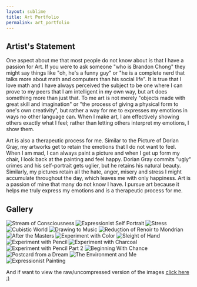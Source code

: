 ```yaml
---
layout: sublime
title: Art Portfolio
permalink: art_portfolio
---
```


## Artist's Statement

One aspect about me that most people do not know about is that I have a passion for Art. If you were to ask someone "who is Brandon Chong" they might say things like "oh, he's a funny guy" or "he is a complete nerd that talks more about math and computers than his social life". It is true that I love math and I have always perceived the subject to be one where I can prove to my peers that I am intelligent in my own way, but art does something more than just that. To me art is not merely "objects made with great skill and imagination" or "the process of giving a physical form to one's own creativity", but rather a way for me to expresses my emotions in ways no other language can. When I make art, I am effectively showing others exactly what I feel; rather than letting others interpret my emotions, I show them.

Art is also a therapeutic process for me. Similar to the Picture of Dorian Gray, my artworks get to retain the emotions that I do not want to feel. When I am mad, I can always paint a picture and when I get up form my chair, I look back at the painting and feel happy. Dorian Gray commits "ugly" crimes and his self-portrait gets uglier, but he retains his natural beauty. Similarly, my pictures retain all the hate, anger, misery and stress I might accumulate throughout the day, which leaves me with only happiness. Art is a passion of mine that many do not know I have. I pursue art because it helps me truly express my emotions and is a therapeutic process for me.

## Gallery

<div class="galleria"><img alt="Stream of Consciousness" src="images/art_portfolio/Stream_of_Consciousness_Thumb.jpg" data-title="Stream of Consciousness" data-description="Year: 2012<br>Medium: Oil on Paper<br>Size: 16″ x 10″<br>Description: The purpose of this assignment was to just write out everything that comes to your mind on paper for a couple of minutes and paint a couple of the things that come to you. I chose Physics and Space. I am including this piece, because I am amazed by how well it turned out considering the fact I used so little.">
    <img alt="Expressionist Self Portrait" src="images/art_portfolio/Expressionist_Self_Portrait_Thumb.jpg" data-title="Expressionist Self Portrait" data-description="Year: 2011<br>Medium: Oil Pastel on Paper<br>Size: 24″ x 30″<br>Details: The objective of this project was to experiment with the expressionist stroke and color and include a background from an expressionist master. I chose Van Gogh’s ‘Stone Bench in the Garden of Saint-Paul Hospital, The’ as my background. I am including this piece in my portfolio, because I really enjoyed the stroke I used to get the separation of color I achieved.">
    <img alt="Stress" src="images/art_portfolio/Stress_Thumb.jpg" data-title="Stress" data-description="Year: 2012<br>Medium: Charcoal and Ink on Paper<br>Size: 20″ x 30″<br>Details: My Expressionist Project was to make my audience feel an emotion of choice. I chose stress. I decided to include this piece in my portfolio, since I have never felt less stressed after making it.">
    <img alt="Cubistic World" src="images/art_portfolio/Cubistic_World_Thumb.jpg" data-title="Cubistic World" data-description="Year: 2012<br>Medium: Mix Media<br>Size: 20″ x 30″<br>Details: The purpose of this exercise was to draw objects from multiple perspective to show how we view the world before our eyes bring it into focus. To further show this worldly motion, I chose to draw the studio, which I crafted my work in, and used my Physics notes as a background collage.<br>">
    <img alt="Drawing to Music" src="images/art_portfolio/Drawing_to_Music_Thumb.jpg" data-title="Drawing to Music" data-description="Year: 2011<br>Medium: Oil Pastel on Paper<br>Size: 20″ x 30″<br>Details: The purpose of this project was to draw while music was playing in the background and try and follow that music. When the music was clam and collected my shapes were smooth, curved and logical. But when the music was energetic and at its apex, my shapes were sharp, disjoint, and emotional. I chose to include this work in my portfolio, because I believe it best represents my 'go with the flow' personality">
    <img alt="Reduction of Renoir to Mondrian" src="images/art_portfolio/Reduction_of_Renoir_to_Mondrian_Thumb.jpg" data-title="Reduction of Renoir to Mondrian" data-description="Year: 2012<br>Medium: Mixed Media<br>Size: 20″ x 30″<br>Details: The purpose of this project was to take the work of an Impressionist master and reduce it similar to the way Mondrian got everything down to simple shapes and colors. I chose Renoir's 'luncheon of the boating party', because it's layers complexity are never ending.">
    <img alt="After the Masters" src="images/art_portfolio/After_the_Masters_Thumb.jpg" data-title="After the Masters" data-description="Year: 2011<br>Medium: Charcoal on Cardboard Paper<br>Size: 18″ x 24″<br>Details: The purpose of this project was to try and draw the human figure. I like this piece, because it was the first time I tried to draw the human body and I am proud of the outcome.">
    <img alt="Experiment with Color" src="images/art_portfolio/Experiment_with_Color_Thumb.jpg" data-title="Experiment with Color" data-description="Year: 2009<br>Medium: Colored Pencil on Paper<br>Size: 18″ x 24″<br>Details: I made this piece on my free time and drew it from a magazine ad. I wondered how the beer bottle was able to give off such a warm feeling. I am including this piece in my portfolio, since it shows my inquisitive side.">
    <img alt="Sleight of Hand" src="images/art_portfolio/Sleight_of_Hand_Thumb.jpg" data-title="Sleight of Hand" data-description="Year: 2011<br>Medium: Pencil on Paper<br>Size: 20″ x 30″<br>Details: The purpose of my project was to observe and replicate the properties of linear perspective along with morphing my hand, which is drawn from sight.">
    <img alt="Experiment with Pencil" src="images/art_portfolio/Experiment_with_Pencil_Thumb.jpg" data-title="Experiment with Pencil" data-description="Year: 2009<br>Medium: Pencil on Paper<br>Size: 18″ x 24″<br>Details: I wanted to play with pencil and shading.">
    <img alt="Experiment with Charcoal" src="images/art_portfolio/Experiment_with_Charcoal_Thumb.jpg" data-title="Experiment with Charcoal" data-description="Year: 2009<br>Medium: Charcoal on Paper<br>Size: 18″ x 24″<br>Details: I decided to experiment with charcoal, because the medium had such a unique and intricate feel. I decided to just draw anything that was around and I chose the nearest pair of shoes. I am including this piece, because I had such a fun and stress relieving experience playing with charcoal.">
    <img alt="Experiment with Pencil Part 2" src="images/art_portfolio/Experiment_with_Pencil_Part_2_Thumb.jpg" data-title="Experiment with Pencil Part 2" data-description="Year: 2009<br>Medium: Pencil on Paper<br>Size: 18″ x 24″<br>Details: I really wanted to play with pencil and shading.">
    <img alt="Beginning With Chance" src="images/art_portfolio/Beginning_With_Chance_Thumb.jpg" data-title="Beginning With Chance" data-description="Year: 2011<br>Medium: Pencil on Paper<br>Size: 24″ x 18″<br>Details: The purpose of this project was to just draw curves and vertices on tracing paper and fold that paper to try and get an interesting design. I am including this piece, because I am surprised by how well the deign turned out, even though I had almost no conscious decision in the making of the shapes and vertices.">
    <img alt="Postcard from a Dream" src="images/art_portfolio/Postcard_from_a_Dream_Thumb.jpg" data-title="Postcard from a Dream" data-description="Year: 2012<br>Medium: Oil on Paper<br>Size: 18″ x 10″<br>Details: The purpose of this assignment was to take a background from a dream and some objects from your subconscious. I am including this piece because it was the first time I used oil and I am proud on the glossy effect I got from it.">
    <img alt="The Environment and Me" src="images/art_portfolio/The_Environment_and_Me_Thumb.jpg" data-title="The Environment and Me" data-description="Year: 2009<br>Medium: Color Pencil and Poster Paint on Paper<br>Size: 8.5″ x 11″<br>Details: The purpose of this assignment was to submit an artwork to the LADWP poster contest. I chose to include the symbolic recycling symbol with all the positives from recycling in the center and the negatives from not recycling as externalities. I am including this piece, because it was one of my first artworks ever and to win a contest is what gave me the initial motivation to pursue art.">
    <img alt="Expressionist Painting" src="images/art_portfolio/Expressionist_Painting_Thumb.jpg" data-title="Expressionist Painting" data-description="Year: 2012<br>Medium: Acrylic on Canvas<br>Size: 24″ x 30″<br>Details: The purpose of this assignment was simply to paint anything in an Expressionist style. I chose to just paint the first thing that caught my eye, which was the view outside the studio. I am including this piece, because I challenged myself to see how far I can go with just strokes and I am proud of the outcome."></div>

<script src="{{site.url}}/libs/galleria/galleria-1.2.9.min.js">
</script>



<script>
    Galleria.loadTheme('{{site.url}}/libs/galleria/themes/classicmod/galleria.classicmod.js');
    Galleria.configure({ wait: true });
    Galleria.run('.galleria');
</script>

And if want to view the raw/uncompressed version of the images [click here :)](images/art_portfolio/Raw)
